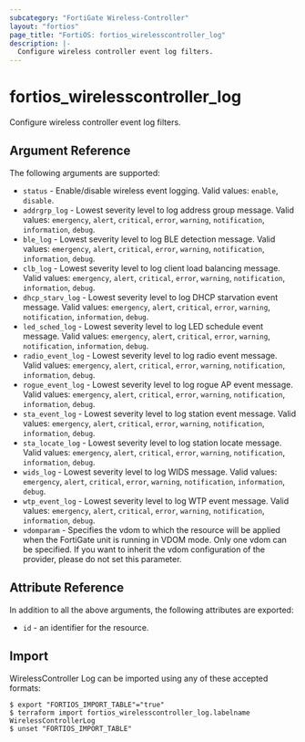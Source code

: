 ```yaml
---
subcategory: "FortiGate Wireless-Controller"
layout: "fortios"
page_title: "FortiOS: fortios_wirelesscontroller_log"
description: |-
  Configure wireless controller event log filters.
---
```


# fortios_wirelesscontroller_log
Configure wireless controller event log filters.

## Argument Reference

The following arguments are supported:

* `status` - Enable/disable wireless event logging. Valid values: `enable`, `disable`.
* `addrgrp_log` - Lowest severity level to log address group message. Valid values: `emergency`, `alert`, `critical`, `error`, `warning`, `notification`, `information`, `debug`.
* `ble_log` - Lowest severity level to log BLE detection message. Valid values: `emergency`, `alert`, `critical`, `error`, `warning`, `notification`, `information`, `debug`.
* `clb_log` - Lowest severity level to log client load balancing message. Valid values: `emergency`, `alert`, `critical`, `error`, `warning`, `notification`, `information`, `debug`.
* `dhcp_starv_log` - Lowest severity level to log DHCP starvation event message. Valid values: `emergency`, `alert`, `critical`, `error`, `warning`, `notification`, `information`, `debug`.
* `led_sched_log` - Lowest severity level to log LED schedule event message. Valid values: `emergency`, `alert`, `critical`, `error`, `warning`, `notification`, `information`, `debug`.
* `radio_event_log` - Lowest severity level to log radio event message. Valid values: `emergency`, `alert`, `critical`, `error`, `warning`, `notification`, `information`, `debug`.
* `rogue_event_log` - Lowest severity level to log rogue AP event message. Valid values: `emergency`, `alert`, `critical`, `error`, `warning`, `notification`, `information`, `debug`.
* `sta_event_log` - Lowest severity level to log station event message. Valid values: `emergency`, `alert`, `critical`, `error`, `warning`, `notification`, `information`, `debug`.
* `sta_locate_log` - Lowest severity level to log station locate message. Valid values: `emergency`, `alert`, `critical`, `error`, `warning`, `notification`, `information`, `debug`.
* `wids_log` - Lowest severity level to log WIDS message. Valid values: `emergency`, `alert`, `critical`, `error`, `warning`, `notification`, `information`, `debug`.
* `wtp_event_log` - Lowest severity level to log WTP event message. Valid values: `emergency`, `alert`, `critical`, `error`, `warning`, `notification`, `information`, `debug`.
* `vdomparam` - Specifies the vdom to which the resource will be applied when the FortiGate unit is running in VDOM mode. Only one vdom can be specified. If you want to inherit the vdom configuration of the provider, please do not set this parameter.


## Attribute Reference

In addition to all the above arguments, the following attributes are exported:
* `id` - an identifier for the resource.

## Import

WirelessController Log can be imported using any of these accepted formats:
```
$ export "FORTIOS_IMPORT_TABLE"="true"
$ terraform import fortios_wirelesscontroller_log.labelname WirelessControllerLog
$ unset "FORTIOS_IMPORT_TABLE"
```
